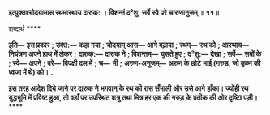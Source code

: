 **इत्युक्तश्चोदयामास रथमास्थाय दारुक: ।** **विशन्तं द²शु: सर्वे स्वे परे चारुणानुजम् ॥ ११॥** 

शब्दार्थ **** 

**इति—** **इस प्रकार** **; उक्त:—** **कहा गया** **; चोदयाम् आस—** **आगे बढ़ाया** **; रथम्—** **रथ को** **; आस्थाय—** **नियंत्रण अपने हाथ में लेकर** **;** **दारुक:—** **दारुक ने** **; विशन्तम्—** **घुसते हुए** **; द²शु:—** **देखा** **; सर्वे—** **सबों के** **; स्वे—** **अपने** **; परे—** **विपक्षी दल में** **; च—** **भी** **;** **अरुण-अनुजम्—** **अरुण के छोटे भाई (गरुड़, जो कृष्ण की ध्वजा में थे) को।** **.** 

**इस तरह आदेश दिये जाने पर दारुक ने भगवान् के रथ की रास सँभाली और उसे आगे** **हाँका। ज्योंही रथ युद्धभूमि में प्रविष्ट हुआ, तो वहाँ पर उपस्थित शत्रु तथा मित्र हर एक की गरुड़** **के प्रतीक की ओर दृष्टिï पड़ी।** **** 